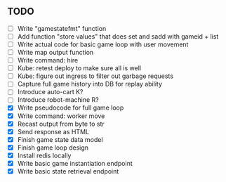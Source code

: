 ## TODO

- [ ] Write "gamestatefmt" function
- [ ] Add function "store values" that does set and sadd with gameid + list
- [ ] Write actual code for basic game loop with user movement
- [ ] Write map output function
- [ ] Write command: hire
- [ ] Kube: retest deploy to make sure all is well
- [ ] Kube: figure out ingress to filter out garbage requests
- [ ] Capture full game history into DB for replay ability
- [ ] Introduce auto-cart K?
- [ ] Introduce robot-machine R?
- [x] Write pseudocode for full game loop
- [x] Write command: worker move
- [x] Recast output from byte to str
- [x] Send response as HTML
- [x] Finish game state data model
- [x] Finish game loop design
- [x] Install redis locally
- [x] Write basic game instantiation endpoint
- [x] Write basic state retrieval endpoint
